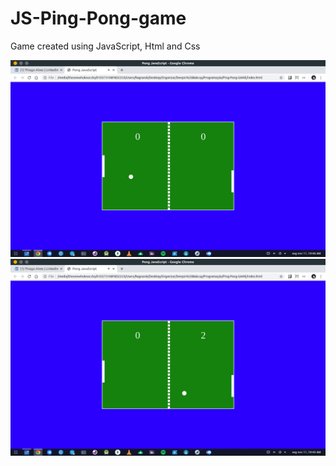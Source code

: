 # JS-Ping-Pong-game
Game created using JavaScript, Html and Css

<img src="prev/01.png">
</br>

<img src="prev/02.png">
</br>
